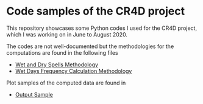 # Code samples of the CR4D project 
This repository showcases some Python codes I used for the CR4D project,
which I was working on in June to August 2020.

The codes are not well-documented but the methodologies for the computations are found in the following files
* [Wet and Dry Spells Methodology](https://github.com/tsinampoizina/CR4D_project/blob/master/Sophies_Work_Wet_and_Dry_spells.pdf)   
* [Wet Days Frequency Calculation Methodology](https://github.com/tsinampoizina/CR4D_project/blob/master/Sophie_Summary_wet_days_Frequency.pdf)  

Plot samples of the computed data are found in
* [Output Sample](https://github.com/tsinampoizina/CR4D_project/tree/master/output_sample)  
